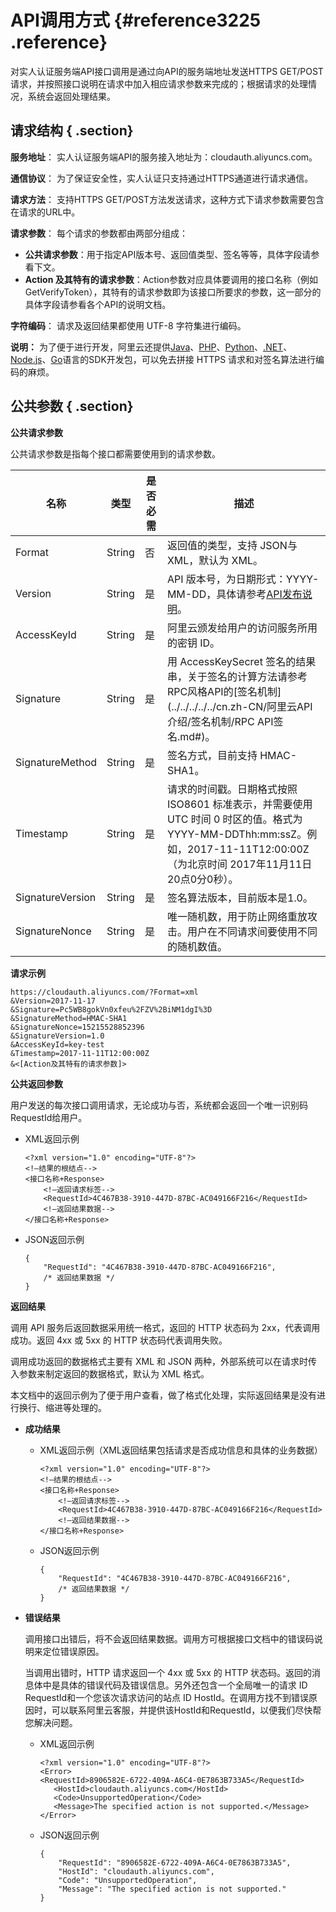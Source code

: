 # API调用方式 {#reference3225 .reference}

对实人认证服务端API接口调用是通过向API的服务端地址发送HTTPS GET/POST请求，并按照接口说明在请求中加入相应请求参数来完成的；根据请求的处理情况，系统会返回处理结果。

## 请求结构 { .section}

 **服务地址**： 实人认证服务端API的服务接入地址为：cloudauth.aliyuncs.com。

 **通信协议**： 为了保证安全性，实人认证只支持通过HTTPS通道进行请求通信。

 **请求方法**： 支持HTTPS GET/POST方法发送请求，这种方式下请求参数需要包含在请求的URL中。

 **请求参数**： 每个请求的参数都由两部分组成：

-   **公共请求参数**：用于指定API版本号、返回值类型、签名等等，具体字段请参看下文。
-   **Action 及其特有的请求参数**：Action参数对应具体要调用的接口名称（例如GetVerifyToken），其特有的请求参数即为该接口所要求的参数，这一部分的具体字段请参看各个API的说明文档。

 **字符编码**： 请求及返回结果都使用 UTF-8 字符集进行编码。

**说明：** 为了便于进行开发，阿里云还提供[Java](https://help.aliyun.com/document_detail/64074.html)、[PHP](https://help.aliyun.com/document_detail/64081.html)、[Python](https://help.aliyun.com/document_detail/64085.html)、[.NET](https://help.aliyun.com/document_detail/64086.html)、[Node.js](https://help.aliyun.com/document_detail/64088.html)、[Go](https://help.aliyun.com/document_detail/64087.html)语言的SDK开发包，可以免去拼接 HTTPS 请求和对签名算法进行编码的麻烦。

## 公共参数 { .section}

**公共请求参数**

公共请求参数是指每个接口都需要使用到的请求参数。

|名称|类型|是否必需|描述|
|--|--|----|--|
|Format|String|否|返回值的类型，支持 JSON与 XML，默认为 XML。|
|Version|String|是|API 版本号，为日期形式：YYYY-MM-DD，具体请参考[API发布说明](https://help.aliyun.com/document_detail/65922.html)。|
|AccessKeyId|String|是|阿里云颁发给用户的访问服务所用的密钥 ID。|
|Signature|String|是|用 AccessKeySecret 签名的结果串，关于签名的计算方法请参考RPC风格API的[签名机制](../../../../../cn.zh-CN/阿里云API介绍/签名机制/RPC API签名.md#)。|
|SignatureMethod|String|是|签名方式，目前支持 HMAC-SHA1。|
|Timestamp|String|是|请求的时间戳。日期格式按照 ISO8601 标准表示，并需要使用 UTC 时间 0 时区的值。格式为 YYYY-MM-DDThh:mm:ssZ。例如，2017-11-11T12:00:00Z（为北京时间 2017年11月11日20点0分0秒）。|
|SignatureVersion|String|是|签名算法版本，目前版本是1.0。|
|SignatureNonce|String|是|唯一随机数，用于防止网络重放攻击。用户在不同请求间要使用不同的随机数值。|

**请求示例**

```
https://cloudauth.aliyuncs.com/?Format=xml
&Version=2017-11-17
&Signature=Pc5WB8gokVn0xfeu%2FZV%2BiNM1dgI%3D
&SignatureMethod=HMAC-SHA1
&SignatureNonce=15215528852396
&SignatureVersion=1.0
&AccessKeyId=key-test
&Timestamp=2017-11-11T12:00:00Z
&<[Action及其特有的请求参数]>

```

**公共返回参数**

用户发送的每次接口调用请求，无论成功与否，系统都会返回一个唯一识别码RequestId给用户。

-   XML返回示例

    ```
    <?xml version="1.0" encoding="UTF-8"?> 
    <!—结果的根结点-->
    <接口名称+Response>
        <!—返回请求标签-->
        <RequestId>4C467B38-3910-447D-87BC-AC049166F216</RequestId>
        <!—返回结果数据-->
    </接口名称+Response>
    
    ```

-   JSON返回示例

    ```
    {
        "RequestId": "4C467B38-3910-447D-87BC-AC049166F216",
        /* 返回结果数据 */
    }
    
    ```


**返回结果**

调用 API 服务后返回数据采用统一格式，返回的 HTTP 状态码为 2xx，代表调用成功。返回 4xx 或 5xx 的 HTTP 状态码代表调用失败。

调用成功返回的数据格式主要有 XML 和 JSON 两种，外部系统可以在请求时传入参数来制定返回的数据格式，默认为 XML 格式。

本文档中的返回示例为了便于用户查看，做了格式化处理，实际返回结果是没有进行换行、缩进等处理的。

-   **成功结果**
    -   XML返回示例（XML返回结果包括请求是否成功信息和具体的业务数据）

        ```
        <?xml version="1.0" encoding="UTF-8"?> 
        <!—结果的根结点-->
        <接口名称+Response>
            <!—返回请求标签-->
            <RequestId>4C467B38-3910-447D-87BC-AC049166F216</RequestId>
            <!—返回结果数据-->
        </接口名称+Response>
        
        ```

    -   JSON返回示例

        ```
        {
            "RequestId": "4C467B38-3910-447D-87BC-AC049166F216",
            /* 返回结果数据 */
        }
        
        ```

-   **错误结果**

    调用接口出错后，将不会返回结果数据。调用方可根据接口文档中的错误码说明来定位错误原因。

    当调用出错时，HTTP 请求返回一个 4xx 或 5xx 的 HTTP 状态码。返回的消息体中是具体的错误代码及错误信息。另外还包含一个全局唯一的请求 ID RequestId和一个您该次请求访问的站点 ID HostId。在调用方找不到错误原因时，可以联系阿里云客服，并提供该HostId和RequestId，以便我们尽快帮您解决问题。

    -   XML返回示例

        ```
        <?xml version="1.0" encoding="UTF-8"?>
        <Error>
        <RequestId>8906582E-6722-409A-A6C4-0E7863B733A5</RequestId>
           <HostId>cloudauth.aliyuncs.com</HostId>
           <Code>UnsupportedOperation</Code>
           <Message>The specified action is not supported.</Message>
        </Error>
        
        ```

    -   JSON返回示例

        ```
        {
            "RequestId": "8906582E-6722-409A-A6C4-0E7863B733A5",
            "HostId": "cloudauth.aliyuncs.com",
            "Code": "UnsupportedOperation",
            "Message": "The specified action is not supported."
        }
        
        ```


